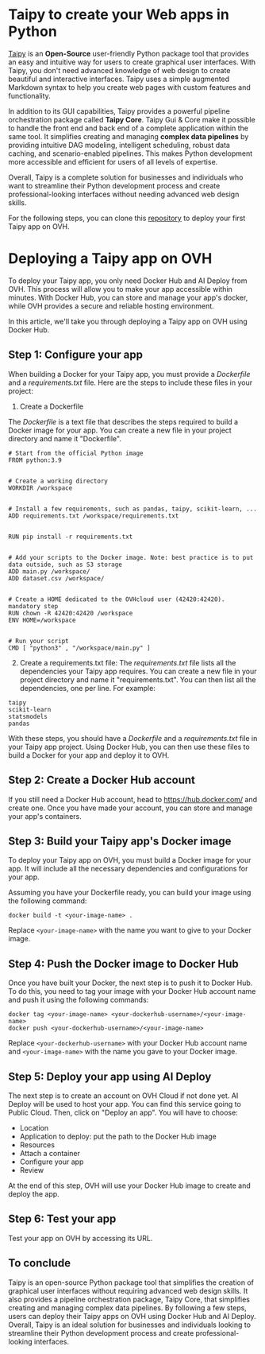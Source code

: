 # Taipy to create your Web apps in Python

[Taipy](https://www.taipy.io/) is an **Open-Source** user-friendly Python package tool that provides an easy and intuitive way for users to create graphical user interfaces. With Taipy, you don't need advanced knowledge of web design to create beautiful and interactive interfaces. Taipy uses a simple augmented Markdown syntax to help you create web pages with custom features and functionality.

In addition to its GUI capabilities, Taipy provides a powerful pipeline orchestration package called **Taipy Core**. Taipy Gui & Core make it possible to handle the front end and back end of a complete application within the same tool. It simplifies creating and managing **complex data pipelines** by providing intuitive DAG modeling, intelligent scheduling, robust data caching, and scenario-enabled pipelines. This makes Python development more accessible and efficient for users of all levels of expertise.

Overall, Taipy is a complete solution for businesses and individuals who want to streamline their Python development process and create professional-looking interfaces without needing advanced web design skills.

For the following steps, you can clone this [repository](https://github.com/FlorianJacta/OVH_Tutorial) to deploy your first Taipy app on OVH.

# Deploying a Taipy app on OVH

To deploy your Taipy app, you only need Docker Hub and AI Deploy from OVH. This process will allow you to make your app accessible within minutes. With Docker Hub, you can store and manage your app's docker, while OVH provides a secure and reliable hosting environment.

In this article, we'll take you through deploying a Taipy app on OVH using Docker Hub.

## Step 1: Configure your app

When building a Docker for your Taipy app, you must provide a _Dockerfile_ and a _requirements.txt_ file. Here are the steps to include these files in your project:

1. Create a Dockerfile

The _Dockerfile_ is a text file that describes the steps required to build a Docker image for your app. You can create a new file in your project directory and name it "Dockerfile".
 
 ```
# Start from the official Python image
FROM python:3.9


# Create a working directory
WORKDIR /workspace


# Install a few requirements, such as pandas, taipy, scikit-learn, ...
ADD requirements.txt /workspace/requirements.txt


RUN pip install -r requirements.txt


# Add your scripts to the Docker image. Note: best practice is to put data outside, such as S3 storage
ADD main.py /workspace/
ADD dataset.csv /workspace/


# Create a HOME dedicated to the OVHcloud user (42420:42420). mandatory step
RUN chown -R 42420:42420 /workspace
ENV HOME=/workspace


# Run your script
CMD [ "python3" , "/workspace/main.py" ]
```

2. Create a requirements.txt file:
The _requirements.txt_ file lists all the dependencies your Taipy app requires. You can create a new file in your project directory and name it "requirements.txt". You can then list all the dependencies, one per line. For example:

```
taipy
scikit-learn
statsmodels
pandas
```

With these steps, you should have a _Dockerfile_ and a _requirements.txt_ file in your Taipy app project. Using Docker Hub, you can then use these files to build a Docker for your app and deploy it to OVH.

## Step 2: Create a Docker Hub account

If you still need a Docker Hub account, head to https://hub.docker.com/ and create one. Once you have made your account, you can store and manage your app's containers.

## Step 3: Build your Taipy app's Docker image

To deploy your Taipy app on OVH, you must build a Docker image for your app. It will include all the necessary dependencies and configurations for your app.

Assuming you have your Dockerfile ready, you can build your image using the following command:

```
docker build -t <your-image-name> .
```

Replace `<your-image-name>` with the name you want to give to your Docker image.
 
## Step 4: Push the Docker image to Docker Hub

Once you have built your Docker, the next step is to push it to Docker Hub. To do this, you need to tag your image with your Docker Hub account name and push it using the following commands:

```
docker tag <your-image-name> <your-dockerhub-username>/<your-image-name>
docker push <your-dockerhub-username>/<your-image-name>
```

Replace `<your-dockerhub-username>` with your Docker Hub account name and `<your-image-name>` with the name you gave to your Docker image.

## Step 5: Deploy your app using AI Deploy

The next step is to create an account on OVH Cloud if not done yet. AI Deploy will be used to host your app. You can find this service going to Public Cloud. Then, click on "Deploy an app". You will have to choose:
- Location
- Application to deploy: put the path to the Docker Hub image
- Resources
- Attach a container
- Configure your app
- Review

At the end of this step, OVH will use your Docker Hub image to create and deploy the app.

## Step 6: Test your app

Test your app on OVH by accessing its URL.

## To conclude

Taipy is an open-source Python package tool that simplifies the creation of graphical user interfaces without requiring advanced web design skills. It also provides a pipeline orchestration package, Taipy Core, that simplifies creating and managing complex data pipelines. By following a few steps, users can deploy their Taipy apps on OVH using Docker Hub and AI Deploy. Overall, Taipy is an ideal solution for businesses and individuals looking to streamline their Python development process and create professional-looking interfaces.

